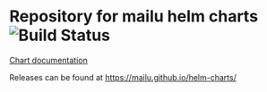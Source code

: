 # Repository for mailu helm charts ![Build Status](https://github.com/Mailu/helm-charts/actions/workflows/main.yml/badge.svg)

[Chart documentation](mailu/README.md)


Releases can be found at https://mailu.github.io/helm-charts/
